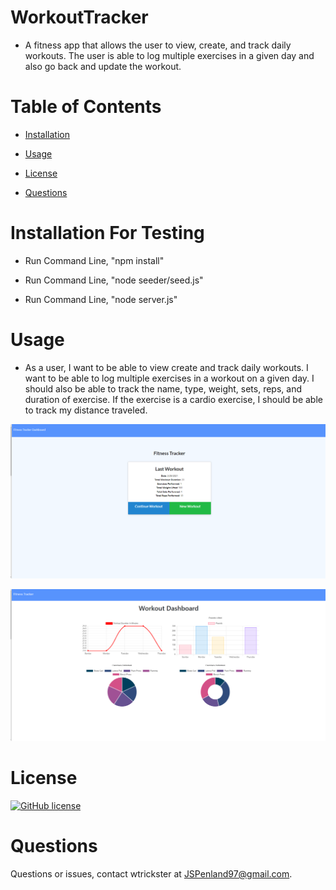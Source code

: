 # WorkoutTracker

* A fitness app that allows the user to view, create, and track daily workouts. The user is able to log multiple exercises in a given day and also go back and update the workout.


# Table of Contents 

* [Installation](#installation)

* [Usage](#usage)

* [License](#license)

* [Questions](#questions)


# Installation For Testing

* Run Command Line, "npm install"

* Run Command Line, "node seeder/seed.js"

* Run Command Line, "node server.js"

# Usage

* As a user, I want to be able to view create and track daily workouts. I want to be able to log multiple exercises in a workout on a given day. I should also be able to track the name, type, weight, sets, reps, and duration of exercise. If the exercise is a cardio exercise, I should be able to track my distance traveled.

![screenshot](./Pic1.png "Site Preview")

![screenshot](./Pic2.png "Site Preview")


# License

[![GitHub license](https://img.shields.io/badge/license-MIT-blue.svg)](https://github.com/Wtrickser/WorkoutTracker) 


# Questions

Questions or issues, contact wtrickster at JSPenland97@gmail.com.
